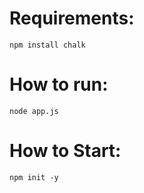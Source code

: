 # Requirements:
    npm install chalk
# How to run:
    node app.js
# How to Start:
    npm init -y
